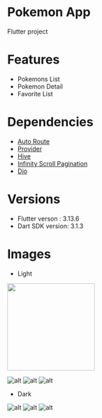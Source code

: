 # Pokemon App

Flutter project

# Features

 - Pokemons List
 - Pokemon Detail
 - Favorite List


# Dependencies 

<ul>
  <li> <a href="https://pub.dev/packages/auto_route" title="Navigation">Auto Route</a>
  <li> <a href="https://pub.dev/packages/provider" title="State Management">Provider</a>
  <li> <a href="https://pub.dev/packages/hive" title="Local Storage">Hive</a>  
  <li> <a href="https://pub.dev/packages/infinite_scroll_pagination" title="Pagination">Infinity Scroll Pagination</a> 
  <li> <a href="https://pub.dev/packages/dio" title="Http Client">Dio</a>  
</ul>

# Versions

- Flutter verson : 3.13.6
- Dart SDK version: 3.1.3

# Images

- Light

<img src="https://github.com/berkersaptas/Flutter-Tech-Task/assets/28731627/3016c250-8b8b-48e9-9a80-2c60a1c41eef" width="200" />

![alt](https://github.com/berkersaptas/Flutter-Tech-Task/assets/28731627/3016c250-8b8b-48e9-9a80-2c60a1c41eef)
![alt](https://github.com/berkersaptas/Flutter-Tech-Task/assets/28731627/166c00fc-0a1e-4f84-b242-52f7c9985984)
![alt](https://github.com/berkersaptas/Flutter-Tech-Task/assets/28731627/65656e73-d72a-4777-9cd4-ee9df62724c1)

- Dark

![alt](https://github.com/berkersaptas/Flutter-Tech-Task/assets/28731627/a066a40a-e70f-4cc8-af88-87d5b62e8125)
![alt](https://github.com/berkersaptas/Flutter-Tech-Task/assets/28731627/57ec06fa-2344-4284-b8e8-cdf5403d60d7)
![alt](https://github.com/berkersaptas/Flutter-Tech-Task/assets/28731627/d30660b1-46a9-47d1-93b5-6d3853abce1a)

